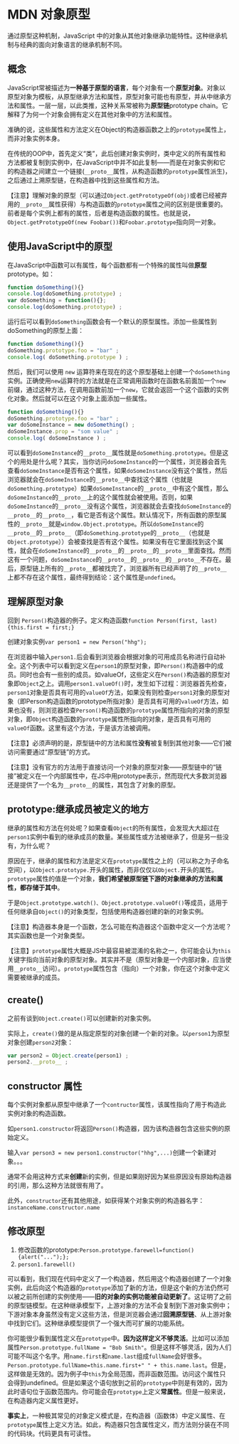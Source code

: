 # MDN 对象原型

通过原型这种机制，JavaScript 中的对象从其他对象继承功能特性。这种继承机制与经典的面向对象语言的继承机制不同。

## 概念

JavaScript常被描述为**一种基于原型的语言**，每个对象有一个**原型对象**。对象以原型对象为模板，从原型继承方法和属性，原型对象可能也有原型，并从中继承方法和属性。一层一层，以此类推，这种关系常被称为**原型链**prototype chain。它解释了为何一个对象会拥有定义在其他对象中的方法和属性。

准确的说，这些属性和方法定义在Object的构造器函数之上的`prototype`属性上，而非对象实例本身。

在传统的OOP中，首先定义“类”，此后创建对象实例时，类中定义的所有属性和方法都被复制到实例中，在JavaScript中并不如此复制——而是在对象实例和它的构造器之间建立一个链接(`__proto__`属性，从构造函数的`prototype`属性派生)，之后通过上溯原型链，在构造器中找到这些属性和方法。

【注意】理解对象的原型（可以通过`Object.getPrototypeOf(obj)`或者已经被弃用的`__proto__`属性获得）与构造函数的`prototype`属性之间的区别是很重要的。前者是每个实例上都有的属性，后者是构造函数的属性。也就是说，`Object.getPrototypeOf(new Foobar())`和`Foobar.prototype`指向同一对象。

## 使用JavaScript中的原型

在JavaScript中函数可以有属性，每个函数都有一个特殊的属性叫做**原型**prototype。如：

```js
function doSomething(){}
console.log(doSomething.prototype) ;
var doSomething = function(){};
console.log(doSomething.prototype) ;
```

运行后可以看到`doSomething`函数会有一个默认的原型属性。添加一些属性到doSomething的原型上面：

```js
function doSomething(){}
doSomething.prototype.foo = "bar" ;
console.log( doSomething.prototype ) ;
```

然后，我们可以使用 `new` 运算符来在现在的这个原型基础上创建一个`doSomething`实例。正确使用`new`运算符的方法就是在正常调用函数时在函数名前面加一个`new`前缀，通过这种方法，在调用函数前加一个`new`，它就会返回一个这个函数的实例化对象。然后就可以在这个对象上面添加一些属性。

```js
function doSomething(){}
doSomething.prototype.foo = "bar" ;
var doSomeInstance = new doSomething() ;
doSomeInstance.prop = "som value" ;
console.log( doSomeInstance ) ;
```

可以看到`doSomeInstance`的`__proto__`属性就是`doSomething.prototype`。但是这个的用处是什么呢？其实，当你访问`doSomeInstance`的一个属性，浏览器会首先查看`doSomeInstance`是否有这个属性，如果`doSomeInstance`没有这个属性，然后浏览器就会在`doSomeInstance`的`__proto__`中查找这个属性（也就是`doSomething.prototype`）如果`doSomeInstance`的`__proto__`中有这个属性，那么`doSomeInstance`的`__proto__`上的这个属性就会被使用。否则，如果`doSomeInstance`的`__proto__`没有这个属性，浏览器就会去查找`doSomeInstance`的`__proto__`的`__proto__`，看它是否有这个属性。默认情况下，所有函数的原型属性的`__proto__`就是`window.Object.prototype`。所以`doSomeInstance`的`__proto__`的`__proto__`（即`doSomething.prototype`的`__proto__`（也就是`Object.prototype`））会被查找是否有这个属性。如果没有在它里面找到这个属性，就会在`doSomeInstance`的`__proto__`的`__proto__`的`__proto__`里面查找。然而这有一个问题，`doSomeInstance`的`__proto__`的`__proto__`的`__proto__`不存在。最后，原型链上所有的`__proto__`都被找完了，浏览器所有已经声明了的`__proto__`上都不存在这个属性，最终得到结论：这个属性是`undefined`。

## 理解原型对象

回到 `Person()`构造器的例子。定义构造函数`function Person(first, last){this.first = first;}`

创建对象实例`var person1 = new Person("hhg");`

在浏览器中输入`person1.`后会看到浏览器会根据对象的可用成员名称进行自动补全。这个列表中可以看到定义在`person1`的原型对象，即`Person()`构造器中的成员。同时也会有一些别的成员。如valueOf，这些定义在`Person()`构造器的原型对象即`Object`之上。调用`person1.valueOf()`时，发生如下过程：浏览器首先检查，`person1`对象是否具有可用的`valueOf`方法，如果没有则检查`person1`对象的原型对象（即Person构造函数的prototype所指对象）是否具有可用的`valueOf`方法，如果也没有，则浏览器检查`Person()`构造函数的`prototype`属性所指向的对象的原型对象，即`Object`构造函数的`prototype`属性所指向的对象，是否具有可用的`valueOf`函数。这里有这个方法，于是该方法被调用。

【注意】必须声明的是，原型链中的方法和属性**没有**被复制到其他对象——它们被访问需要通过“原型链”的方式。

【注意】没有官方的方法用于直接访问一个对象的原型对象——原型链中的“链接”被定义在一个内部属性中，在JS中用prototype表示，然而现代大多数浏览器还是提供了一个名为`__proto__`的属性，其包含了对象的原型。

## prototype:继承成员被定义的地方

继承的属性和方法在何处呢？如果查看`Object`的所有属性，会发现大大超过在`person1`实例中看到的继承成员的数量。某些属性或方法被继承了，但是另一些没有，为什么呢？

原因在于，继承的属性和方法是定义在`prototype`属性之上的（可以称之为子命名空间），以`Object.prototype.`开头的属性，而非仅仅以`Object.`开头的属性。`prototype`属性的值是一个对象，**我们希望被原型链下游的对象继承的方法和属性，都存储于其中**。

于是`Object.prototype.watch()、Object.prototype.valueOf()`等成员，适用于任何继承自`Object()`的对象类型，包括使用构造器创建的新的对象实例。

【注意】构造器本身是一个函数，怎么可能在构造器这个函数中定义一个方法呢？其实函数也是一个对象类型。

【注意】`prototype`属性大概是JS中最容易被混淆的名称之一，你可能会认为`this`关键字指向当前对象的原型对象。其实并不是（原型对象是一个内部对象，应当使用`__proto__`访问）。`prototype`属性包含（指向）一个对象，你在这个对象中定义需要被继承的成员。

## create()

之前有谈到`Object.create()`可以创建新的对象实例。

实际上，`create()`做的是从指定原型的对象创建一个新的对象。以`person1`为原型对象创建`person2`对象：

```js
var person2 = Object.create(person1) ;
person2.__proto__ ;
```
## constructor 属性

每个实例对象都从原型中继承了一个`contructor`属性，该属性指向了用于构造此实例对象的构造函数。

如`person1.constructor`将返回`Person()`构造器，因为该构造器包含这些实例的原始定义。

输入`var person3 = new person1.constructor("hhg",...)`创建一个新建对象。。。

通常不会用这种方式来**创建**新的实例，但是如果刚好因为某些原因没有原始构造器的引用，那么这种方法就很有用了。

此外，`constructor`还有其他用途，如获得某个对象实例的构造器名字：`instanceName.constructor.name`

## 修改原型

1. 修改函数的prototype:`Person.prototype.farewell=function(){alert("...");};`
2. `person1.farewell()`

可以看到，我们现在代码中定义了一个构造器，然后用这个构造器创建了一个对象实例，此后向这个构造器的`prototype`添加了新的方法，但是这个新的方法仍然可以被之前所创建的实例使用——**旧的对象的实例功能被自动更新了**。这证明了之前的原型链模型。在这种继承模型下，上游对象的方法不会复制到下游对象实例中；下游对象本身虽然没有定义这些方法，但是浏览器会通过**回溯原型链**、从上游对象中找到它们。这种继承模型提供了一个强大而可扩展的功能系统。

你可能很少看到属性定义在`prototype`中。**因为这样定义不够灵活**。比如可以添加属性`Person.prototype.fullName = "Bob Smith"`。但是这样不够灵活，因为人们可能不叫这个名字。用`name.first`和`name.last`组成`fullName`会好很多。`Person.prototype.fullName=this.name.first+" " + this.name.last`。但是，这样做是无效的。因为例子中`this`为全局范围，而非函数范围。访问这个属性只会得到undefined。但是如果这个语句放到之前的`prototype`中则是有效的，因为此时语句位于函数范围内。你可能会在`prototype`上定义**常属性**。但是一般来说，在构造器内定义属性更好。

**事实上**，一种极其常见的对象定义模式是，在构造器（函数体）中定义属性、在`prototype`属性上定义方法。如此，构造器只包含属性定义，而方法则分装在不同的代码块。代码更具有可读性。